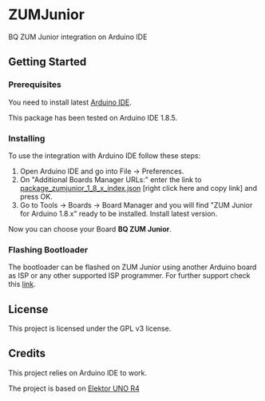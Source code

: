 # ZUMJunior
BQ ZUM Junior integration on Arduino IDE

## Getting Started

### Prerequisites

You need to install latest [Arduino IDE](https://www.arduino.cc/en/Main/Software).

This package has been tested on Arduino IDE 1.8.5.

### Installing

To use the integration with Arduino IDE follow these steps:
1. Open Arduino IDE and go into File -> Preferences.
1. On "Additional Boards Manager URLs:" enter the link to [package_zumjunior_1_8_x_index.json](https://raw.githubusercontent.com/bq/ZUMJunior/master/package_zumjunior_1_8_x_index.json) [right click here and copy link] and press OK.
1. Go to Tools -> Boards -> Board Manager and you will find "ZUM Junior for Arduino 1.8.x" ready to be installed. Install latest version.

Now you can choose your Board **BQ ZUM Junior**.

### Flashing Bootloader

The bootloader can be flashed on ZUM Junior using another Arduino board as ISP or any other supported ISP programmer.
For further support check this [link](https://www.arduino.cc/en/Tutorial/ArduinoISP).

## License

This project is licensed under the GPL v3 license.

## Credits

This project relies on Arduino IDE to work.

The project is based on [Elektor UNO R4](https://github.com/ElektorLabs/Arduino/) 